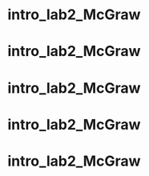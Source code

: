 # intro_lab2_McGraw
# intro_lab2_McGraw
# intro_lab2_McGraw
# intro_lab2_McGraw
# intro_lab2_McGraw
